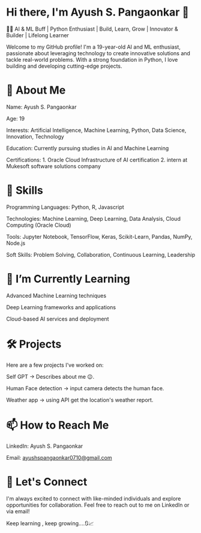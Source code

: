 # Hi there, I'm Ayush S. Pangaonkar 👋

👨‍💻 AI & ML Buff | Python Enthusiast | Build, Learn, Grow | Innovator & Builder | Lifelong Learner

Welcome to my GitHub profile! 
I'm a 19-year-old AI and ML enthusiast, passionate about leveraging technology to create innovative solutions and tackle real-world problems. With a strong foundation in Python, I love building and developing cutting-edge projects.

# 🚀 About Me

Name: Ayush S. Pangaonkar

Age: 19

Interests: Artificial Intelligence, Machine Learning, Python, Data Science, Innovation, Technology

Education: Currently pursuing studies in AI and Machine Learning

Certifications: 1. Oracle Cloud Infrastructure of AI certification
                2. intern at Mukesoft software solutions company


# 💼 Skills

Programming Languages: Python, R, Javascript

Technologies: Machine Learning, Deep Learning, Data Analysis, Cloud Computing (Oracle Cloud)

Tools: Jupyter Notebook, TensorFlow, Keras, Scikit-Learn, Pandas, NumPy, Node.js

Soft Skills: Problem Solving, Collaboration, Continuous Learning, Leadership

# 🌱 I’m Currently Learning

Advanced Machine Learning techniques

Deep Learning frameworks and applications

Cloud-based AI services and deployment

# 🛠 Projects

Here are a few projects I've worked on:

Self GPT -> Describes about me 😉.

Human Face detection -> input camera detects the human face. 

Weather app -> using API get the location's weather report.

# 📫 How to Reach Me

LinkedIn: Ayush S. Pangaonkar

Email: ayushspangaonkar0710@gmail.com

# 🤝 Let's Connect

I'm always excited to connect with like-minded individuals and explore opportunities for collaboration. Feel free to reach out to me on LinkedIn or via email!

Keep learning , keep growing....🔃📈
